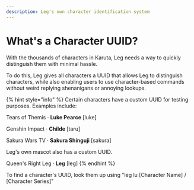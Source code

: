 ```yaml
---
description: Leg's own character identification system
---
```


# What's a Character UUID?

With the thousands of characters in Karuta, Leg needs a way to quickly distinguish them with minimal hassle.

To do this, Leg gives all characters a UUID that allows Leg to distinguish characters, while also enabling users to use character-based commands without weird replying shenanigans or annoying lookups.

{% hint style="info" %}
Certain characters have a custom UUID for testing purposes. Examples include:

Tears of Themis · **Luke Pearce** \[luke]

Genshin Impact · **Childe** \[taru]

Sakura Wars TV · **Sakura Shinguji** \[sakura]



Leg's own mascot also has a custom UUID.

Queen's Right Leg · **Leg** \[leg]
{% endhint %}

To find a character's UUID, look them up using "leg lu \[Character Name] / \[Character Series]"&#x20;

